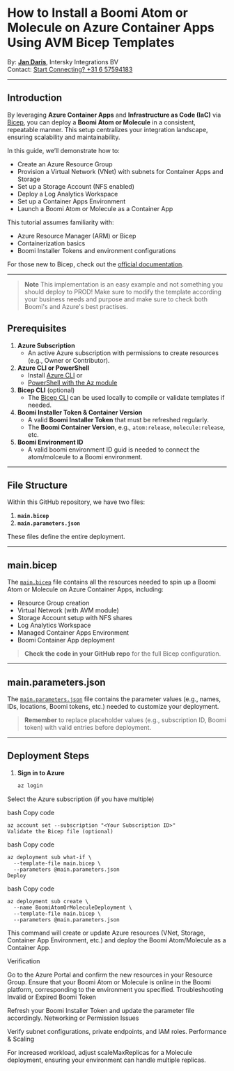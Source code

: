 # How to Install a Boomi Atom or Molecule on Azure Container Apps Using AVM Bicep Templates

By: **[Jan Daris](https://intersky.nl)**, Intersky Integrations BV  
Contact: [Start Connecting? +31 6 57594183](tel:+31657594183)

---

## Introduction

By leveraging **Azure Container Apps** and **Infrastructure as Code (IaC)** via [Bicep](https://learn.microsoft.com/azure/azure-resource-manager/bicep/), you can deploy a **Boomi Atom or Molecule** in a consistent, repeatable manner. This setup centralizes your integration landscape, ensuring scalability and maintainability.  

In this guide, we’ll demonstrate how to:
- Create an Azure Resource Group
- Provision a Virtual Network (VNet) with subnets for Container Apps and Storage
- Set up a Storage Account (NFS enabled)
- Deploy a Log Analytics Workspace
- Set up a Container Apps Environment
- Launch a Boomi Atom or Molecule as a Container App

This tutorial assumes familiarity with:
- Azure Resource Manager (ARM) or Bicep  
- Containerization basics  
- Boomi Installer Tokens and environment configurations  

For those new to Bicep, check out the [official documentation](https://learn.microsoft.com/azure/azure-resource-manager/bicep/).

---
> **Note** This implementation is an easy example and not something you should deploy to PROD! Make sure to modify the template according your business needs and purpose and make sure to check both Boomi's and Azure's best practises.

## Prerequisites

1. **Azure Subscription**  
   - An active Azure subscription with permissions to create resources (e.g., Owner or Contributor).
2. **Azure CLI or PowerShell**  
   - Install [Azure CLI](https://learn.microsoft.com/cli/azure/install-azure-cli) or  
   - [PowerShell with the Az module](https://learn.microsoft.com/powershell/azure/install-az-ps)
3. **Bicep CLI** (optional)  
   - The [Bicep CLI](https://learn.microsoft.com/azure/azure-resource-manager/bicep/install) can be used locally to compile or validate templates if needed.
4. **Boomi Installer Token & Container Version**  
   - A valid **Boomi Installer Token** that must be refreshed regularly.  
   - The **Boomi Container Version**, e.g., `atom:release`, `molecule:release`, etc.
5. **Boomi Environment ID**  
   - A valid boomi environment ID guid is needed to connect the atom/molceule to a Boomi environment.

---

## File Structure

Within this GitHub repository, we have two files:

1. **`main.bicep`**  
2. **`main.parameters.json`**

These files define the entire deployment.


---

## main.bicep

The [`main.bicep`](./main.bicep) file contains all the resources needed to spin up a Boomi Atom or Molecule on Azure Container Apps, including:
- Resource Group creation
- Virtual Network (with AVM module)
- Storage Account setup with NFS shares
- Log Analytics Workspace
- Managed Container Apps Environment
- Boomi Container App deployment

> **Check the code in your GitHub repo** for the full Bicep configuration.

---

## main.parameters.json

The [`main.parameters.json`](./main.parameters.json) file contains the parameter values (e.g., names, IDs, locations, Boomi tokens, etc.) needed to customize your deployment.

> **Remember** to replace placeholder values (e.g., subscription ID, Boomi token) with valid entries before deployment.

---

## Deployment Steps

1. **Sign in to Azure**  
   ```bash
   az login
Select the Azure subscription (if you have multiple)

bash
Copy code
```
az account set --subscription "<Your Subscription ID>"
Validate the Bicep file (optional)
```

bash
Copy code
```
az deployment sub what-if \
  --template-file main.bicep \
  --parameters @main.parameters.json
Deploy
```

bash
Copy code
```
az deployment sub create \
  --name BoomiAtomOrMoleculeDeployment \
  --template-file main.bicep \
  --parameters @main.parameters.json
```

This command will create or update Azure resources (VNet, Storage, Container App Environment, etc.) and deploy the Boomi Atom/Molecule as a Container App.

Verification

Go to the Azure Portal and confirm the new resources in your Resource Group.
Ensure that your Boomi Atom or Molecule is online in the Boomi platform, corresponding to the environment you specified.
Troubleshooting
Invalid or Expired Boomi Token

Refresh your Boomi Installer Token and update the parameter file accordingly.
Networking or Permission Issues

Verify subnet configurations, private endpoints, and IAM roles.
Performance & Scaling

For increased workload, adjust scaleMaxReplicas for a Molecule deployment, ensuring your environment can handle multiple replicas.